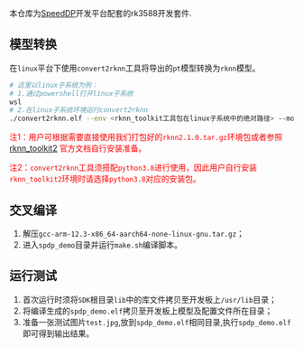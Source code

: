 本仓库为[SpeedDP](https://www.vizvision.com/product-item-40.html)开发平台配套的rk3588开发套件.

## 模型转换

在`linux`平台下使用`convert2rknn`工具将导出的`pt`模型转换为`rknn`模型。

```bash
# 这里以linux子系统为例：
# 1.通过powershell打开linux子系统
wsl
# 2.在linux子系统环境运行convert2rknn
./convert2rknn.elf --env <rknn_toolkit工具包在linux子系统中的绝对路径> --model <导出模型在linux子系统中的绝对路径> --platform rk3588
```

<font color='red'>注1：用户可根据需要直接使用我们打包好的`rknn2.1.0.tar.gz`环境包或者参照[rknn_toolkit2](https://github.com/airockchip/rknn-toolkit2) 官方文档自行安装准备。</font>

<font color='red'>注2：`convert2rknn`工具须搭配`python3.8`进行使用，因此用户自行安装`rknn_toolkit2`环境时请选择`python3.8`对应的安装包。</font>

## 交叉编译

1. 解压`gcc-arm-12.3-x86_64-aarch64-none-linux-gnu.tar.gz`；
2. 进入`spdp_demo`目录并运行`make.sh`编译脚本。

## 运行测试

1. 首次运行时须将`SDK`根目录`lib`中的库文件拷贝至开发板上`/usr/lib`目录；
2. 将编译生成的`spdp_demo.elf`拷贝至开发板上模型及配置文件所在目录；
3. 准备一张测试图片`test.jpg`,放到`spdp_demo.elf`相同目录,执行`spdp_demo.elf`即可得到输出结果。
